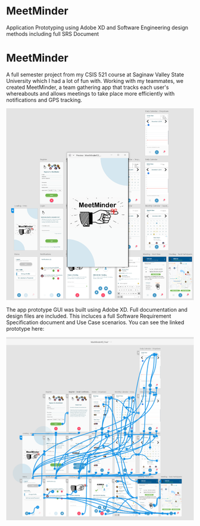 # MeetMinder
Application Prototyping using Adobe XD and Software Engineering design methods including full SRS Document

<h1>MeetMinder</h1>

A full semester project from my CSIS 521 course at Saginaw Valley State University which I had a lot of fun with.  Working with my teammates, we created MeetMinder, a team gathering app that tracks each user's whereabouts and allows meetings to take place more efficiently with notifications and GPS tracking.

<a href="https://xd.adobe.com/view/19df42a7-48fd-40ba-53e7-dfb5e8c29967-6fee/grid">
<img src="https://github.com/mrmark1998/MeetMinder/blob/7df3eb338d1702ef89bef3eec287cfe9ad64b237/MeetMinder.PNG"></a>

The app prototype GUI was built using Adobe XD.  Full documentation and design files are included.  This incluces a full Software Requirement Specification document and Use Case scenarios.  You can see the linked prototype here:

<a href="https://xd.adobe.com/view/19df42a7-48fd-40ba-53e7-dfb5e8c29967-6fee/grid"><img src="https://github.com/mrmark1998/MeetMinder/blob/7df3eb338d1702ef89bef3eec287cfe9ad64b237/MeetMinderLinks.PNG"></a>
